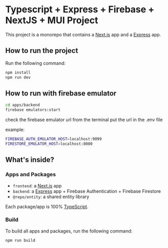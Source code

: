 # Typescript + Express + Firebase + NextJS + MUI Project

This project is a monorepo that contains a [Next.js](https://nextjs.org/) app and a [Express](https://expressjs.com/) app.

## How to run the project

Run the following command:

```sh
npm install
npm run dev
```

## How to run with firebase emulator

```sh
cd apps/backend
firebase emulators:start
```
check the firebase emulator url from the terminal
put the url in the .env file

example:
```sh
FIREBASE_AUTH_EMULATOR_HOST=localhost:9099
FIRESTORE_EMULATOR_HOST=localhost:8080
```

## What's inside?

### Apps and Packages

- `frontend`: a [Next.js](https://nextjs.org/) app
- `backend`: a [Express](https://expressjs.com/) app + Firebase Authentication + Firebase Firestore
- `@repo/entity`: a shared entity library

Each package/app is 100% [TypeScript](https://www.typescriptlang.org/).

### Build

To build all apps and packages, run the following command:

```
npm run build
```